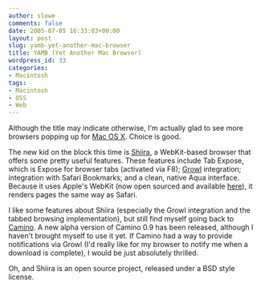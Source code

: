 ```yaml
---
author: slowe
comments: false
date: 2005-07-05 16:33:03+00:00
layout: post
slug: yamb-yet-another-mac-browser
title: YAMB (Yet Another Mac Browser)
wordpress_id: 33
categories:
- Macintosh
tags:
- Macintosh
- OSS
- Web
---
```


Although the title may indicate otherwise, I'm actually glad to see more browsers popping up for [Mac OS X](http://www.apple.com/macosx/). Choice is good.

The new kid on the block this time is [Shiira](http://hmdt-web.net/shiira/index-e.html), a WebKit-based browser that offers some pretty useful features. These features include Tab Expose, which is Expose for browser tabs (activated via F8); [Growl](http://www.growl.info/) integration; integration with Safari Bookmarks; and a clean, native Aqua interface. Because it uses Apple's WebKit (now open sourced and available [here](http://webkit.opendarwin.org/)), it renders pages the same way as Safari.

I like some features about Shiira (especially the Growl integration and the tabbed browsing implementation), but still find myself going back to [Camino](http://www.caminobrowser.org/). A new alpha version of Camino 0.9 has been released, although I haven't brought myself to use it yet. If Camino had a way to provide notifications via Growl (I'd really like for my browser to notify me when a download is complete), I would be just absolutely thrilled.

Oh, and Shiira is an open source project, released under a BSD style license.
